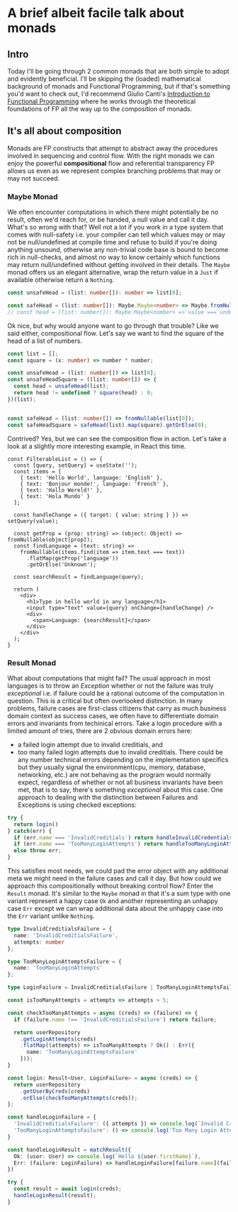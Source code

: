 # A brief albeit facile talk about monads

## Intro
Today I'll be going through 2 common monads that are both simple to adopt and evidently beneficial.
I'll be skipping the (loaded) mathematical background of monads and Functional Programming, but if that's something you'd want to check out, I'd recommend Giulio Canti's [Introduction to Functional Programming](https://github.com/gcanti/functional-programming) where he works through the theoretical foundations of FP all the way up to the composition of monads. 

## It's all about composition
Monads are FP constructs that attempt to abstract away the procedures involved in sequencing and control flow. With the right monads we can enjoy the powerful **compositional** flow and referential transparency FP allows us even as we represent complex branching problems that may or may not succeed.

### Maybe Monad
We often encounter computations in which there might potentially be no result, often we'd reach for, or be handed, a null value and call it day. What's so wrong with that? Well not a lot if you work in a type system that comes with null-safety i.e. your compiler can tell which values may or may not be null/undefined at compile time and refuse to build if you're doing anything unsound, otherwise any non-trivial code base is bound to become rich in null-checks, and almost no way to know certainly which functions may return null/undefined without getting involved in their details. The `Maybe` monad offers us an elegant alternative, wrap the return value in a `Just` if available otherwise return a `Nothing`.

```typescript
const unsafeHead = (list: number[]): number => list[0];

const safeHead = (list: number[]): Maybe.Maybe<number> => Maybe.fromNullable(list[0]);
// const head = (list: number[]): Maybe.Maybe<number> => value === undefined ? Maybe.Just.of(value) : Maybe.Nothing.of();
```

Ok nice, but why would anyone want to go through that trouble? Like we said either, compositional flow. 
Let's say we want to find the square of the head of a list of numbers.

```typescript
const list = [];
const square = (x: number) => number * number;

const unsafeHead = (list: number[]) => list[0];
const unsafeHeadSquare = ((list: number[]) => {
  const head = unsafeHead(list);
  return head != undefined ? square(head) : 0;
})(list);


const safeHead = (list: number[]) => fromNullable(list[0]);
const safeHeadSquare = safeHead(list).map(square).getOrElse(0);
```

Contrived? Yes, but we can see the composition flow in action. Let's take a look at a slightly more interesting example, in React this time.

```tsx
const FilterableList = () => {
  const [query, setQuery] = useState('');
  const items = [
    { text: 'Hello World', language: 'English' },
    { text: 'Bonjour monde!', language: 'French' },
    { text: 'Hallo Wereld!' },
    { text: 'Hola Mundo' }
  ];

  const handleChange = ({ target: { value: string } }) => setQuery(value);

  const getProp = (prop: string) => (object: Object) => fromNullable(object[prop]);
  const findLanguage = (text: string) =>
    fromNullable(items.find(item => item.text === text))
      .flatMap(getProp('language'))
      .getOrElse('Unknown');

  const searchResult = findLanguage(query);

  return (
    <div>
      <h1>Type in hello world in any language</h1>
      <input type="text" value={query} onChange={handleChange} />
      <div>
        <span>Language: {searchResult}</span>
      </div>
    </div>
  );
}

```


### Result Monad
What about computations that might fail? The usual approach in most languages is to throw an *Exception* whether or not the failure was truly *exceptional* i.e. if failure could be a rational outcome of the computation in question. This is a critical  but often overlooked distinction. In many problems, failure cases are first-class citizens that carry as much business domain context as success cases, we often have to differentiate domain errors and invariants from techinical errors. Take a login procedure with a limited amount of tries, there are 2 obvious domain errors here: 
- a failed login attempt due to invalid creditials, and
- too many failed login attempts due to invalid creditials.
There could be any number technical errors depending on the implementation specifics but they usually signal the environment(cpu, memory, database, networking, etc.) are not behaving as the program would normally expect, regardless of whether or not all business invariants have been met, that is to say, there's something *exceptional* about this case.
One approach to dealing with the distinction between Failures and Exceptions is using checked exceptions:

```typescript
try {
  return login()
} catch(err) {
  if (err.name === 'InvalidCreditials') return handleInvalidCredentials();
  if (err.name === 'TooManyLoginAttempts') return handleTooManyLoginAttempts();
  else throw err;
}
```

This satisfies most needs, we could pad the error object with any additional meta we might need in the failure cases and call it day. But how could we approach this compositionally without breaking control flow? Enter the `Result` monad. It's similar to the `Maybe` monad in that it's a sum type with one variant represent a happy case `Ok` and another representing an unhappy case `Err` except we can wrap additional data about the unhappy case into the `Err` variant unlike `Nothing`.

```typescript
type InvalidCreditialsFailure = {
  name: 'InvalidCreditialsFailure',
  attempts: number
};

type TooManyLoginAttemptsFailure = {
  name: 'TooManyLoginAttempts'
};

type LoginFailure = InvalidCreditialsFailure | TooManyLoginAttemptsFailure;

const isTooManyAttempts = attempts => attempts > 5;

const checkTooManyAttempts = async (creds) => (failure) => {
  if (failure.name !== 'InvalidCreditialsFailure') return failure;

  return userRepository
    .getLoginAttempts(creds)
    .flatMap((attempts) => isTooManyAttempts ? Ok() : Err({
      name: 'TooManyLoginAttemptsFailure'
    }));
}

const login: Result<User, LoginFailure> = async (creds) => {
  return userRepository
    .getUserByCreds(creds)
    .orElse(checkTooManyAttempts(creds));
};

const handleLoginFailure = {
  'InvalidCreditialsFailure': ({ attempts }) => console.log(`Invalid Creds, ${attempts} attempts made`),
  'TooManyLoginAttemptsFailure': () => console.log('Too Many Login Attempts')
}

const handleLoginResult = matchResult({
  Ok: (user: User) => console.log(`Hello ${user.firstName}`),
  Err: (failure: LoginFailure) => handleLoginFailure[failure.name](failure)
})

try {
  const result = await login(creds);
  handleLoginResult(result);
}

```
